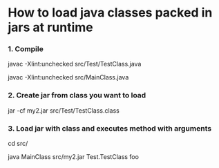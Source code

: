 <!--
  Title: Load Java classes at runtime
  Description: A example of how to load java classes packed in jars at runtime.
  Author: gdongus
  -->

# How to load java classes packed in jars at runtime

### 1. Compile

javac  -Xlint:unchecked src/Test/TestClass.java

javac  -Xlint:unchecked src/MainClass.java

### 2. Create jar from class you want to load

jar -cf my2.jar src/Test/TestClass.class

### 3. Load jar with class and executes method with arguments

cd src/

java MainClass src/my2.jar Test.TestClass foo
